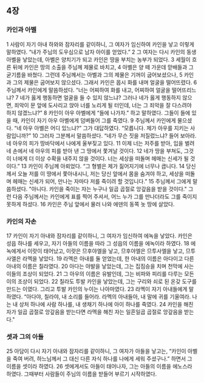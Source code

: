 ## 4장
### 카인과 아벨
1 사람이 자기 아내 하와와 잠자리를 같이하니, 그 여자가 임신하여 카인을 낳고 이렇게 말하였다. “내가 주님의 도우심으로 남자 아이를 얻었다.”
2 그 여자는 다시 카인의 동생 아벨을 낳았는데, 아벨은 양치기가 되고 카인은 땅을 부치는 농부가 되었다.
3 세월이 흐른 뒤에 카인은 땅의 소출을 주님께 제물로 바치고,
4 아벨은 양 떼 가운데 맏배들과 그 굳기름을 바쳤다. 그런데 주님께서는 아벨과 그의 제물은 기꺼이 굽어보셨으나,
5 카인과 그의 제물은 굽어보지 않으셨다. 그래서 카인은 몹시 화를 내며 얼굴을 떨어뜨렸다.
6 주님께서 카인에게 말씀하셨다. “너는 어찌하여 화를 내고, 어찌하여 얼굴을 떨어뜨리느냐?
7 네가 옳게 행동하면 얼굴을 들 수 있지 않느냐? 그러나 네가 옳게 행동하지 않으면, 죄악이 문 앞에 도사리고 앉아 너를 노리게 될 터인데, 너는 그 죄악을 잘 다스려야 하지 않겠느냐?”
8 카인이 아우 아벨에게 “들에 나가자.” 하고 말하였다. 그들이 들에 있을 때, 카인이 자기 아우 아벨에게 덤벼들어 그를 죽였다.
9 주님께서 카인에게 물으셨다. “네 아우 아벨은 어디 있느냐?” 그가 대답하였다. “모릅니다. 제가 아우를 지키는 사람입니까?”
10 그러자 그분께서 말씀하셨다. “네가 무슨 짓을 저질렀느냐? 들어 보아라. 네 아우의 피가 땅바닥에서 나에게 울부짖고 있다.
11 이제 너는 저주를 받아, 입을 벌려 네 손에서 네 아우의 피를 받아 낸 그 땅에서 쫓겨날 것이다.
12 네가 땅을 부쳐도, 그것이 너에게 더 이상 수확을 내주지 않을 것이다. 너는 세상을 떠돌며 헤매는 신세가 될 것이다.”
13 카인이 주님께 아뢰었다. “그 형벌은 제가 짊어지기에 너무나 큽니다.
14 당신께서 오늘 저를 이 땅에서 쫓아내시니, 저는 당신 앞에서 몸을 숨겨야 하고, 세상을 떠돌며 헤매는 신세가 되어, 만나는 자마다 저를 죽이려 할 것입니다.”
15 주님께서 그에게 말씀하셨다. "아니다. 카인을 죽이는 자는 누구나 일곱 곱절로 앙갚음을 받을 것이다." 그런 다음 주님께서는 카인에게 표를 찍어 주셔서, 어느 누가 그를 만나더라도 그를 죽이지 못하게 하셨다.
16 카인은 주님 앞에서 물러 나와 에덴의 동쪽 놋 땅에 살았다.
### 카인의 자손
17 카인이 자기 아내와 잠자리를 같이하니, 그 여자가 임신하여 에녹을 낳았다. 카인은 성읍 하나를 세우고, 자기 아들의 이름을 따라 그 성읍의 이름을 에녹이라 하였다.
18 에녹에게서 이랏이 태어났고, 이랏은 므후야엘을 낳고, 므후야엘은 므투사엘을 낳고, 므투사엘은 라멕을 낳았다.
19 라멕은 아내를 둘 얻었는데, 한 아내의 이름은 아다이고 다른 아내의 이름은 칠라였다.
20 아다는 야발을 낳았는데, 그는 집짐승을 치며 천막에 사는 이들의 조상이 되었다.
21 그 아우의 이름은 유발인데, 그는 비파와 피리를 다루는 모든 이의 조상이 되었다.
22 칠라도 투발 카인을 낳았는데, 그는 구리와 쇠로 된 온갖 도구를 만드는 이였다. 그리고 투발 카인의 누이는 나아마였다.
23 라멕이 자기 아내들에게 말하였다. “아다야, 칠라야, 내 소리를 들어라. 라멕의 아내들아, 내 말에 귀를 기울여라. 나는 내 상처 하나에 사람 하나를, 내 생채기 하나에 아이 하나를 죽였다.
24 카인을 해친 자가 일곱 곱절로 앙갚음을 받는다면 라멕을 해친 자는 일흔일곱 곱절로 앙갚음을 받는다."
### 셋과 그의 아들
25 아담이 다시 자기 아내와 잠자리를 같이하니, 그 여자가 아들을 낳고는, “카인이 아벨을 죽여 버려, 하느님께서 그 대신 다른 자식 하나를 나에게 세워 주셨구나.” 하면서 그 이름을 셋이라 하였다.
26 셋에게서도 아들이 태어나자, 그는 아들의 이름을 에노스라 하였다. 그때부터 사람들이 주님의 이름을 받들어 부르기 시작하였다.
